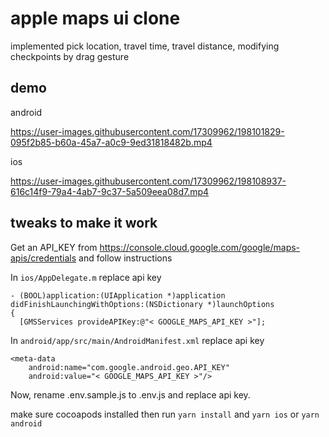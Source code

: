 # apple maps ui clone

implemented pick location, travel time, travel distance, modifying checkpoints by drag gesture

## demo

android

https://user-images.githubusercontent.com/17309962/198101829-095f2b85-b60a-45a7-a0c9-9ed31818482b.mp4

ios

https://user-images.githubusercontent.com/17309962/198108937-616c14f9-79a4-4ab7-9c37-5a509eea08d7.mp4

tweaks to make it work
-

Get an API_KEY from https://console.cloud.google.com/google/maps-apis/credentials and follow instructions

In `ios/AppDelegate.m` replace api key

```
- (BOOL)application:(UIApplication *)application didFinishLaunchingWithOptions:(NSDictionary *)launchOptions
{
  [GMSServices provideAPIKey:@"< GOOGLE_MAPS_API_KEY >"];
```

In `android/app/src/main/AndroidManifest.xml` replace api key

```
<meta-data
    android:name="com.google.android.geo.API_KEY"
    android:value="< GOOGLE_MAPS_API_KEY >"/>
```

Now, rename .env.sample.js to .env.js and replace api key.

make sure cocoapods installed then run `yarn install` and `yarn ios` or `yarn android`
